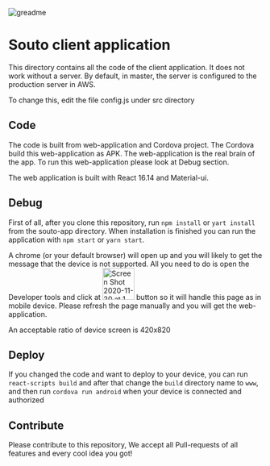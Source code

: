 ![greadme](https://user-images.githubusercontent.com/10087174/99705315-3d830f80-2aa2-11eb-9c80-27ffe8f89479.png)

# Souto client application
This directory contains all the code of the client application. It does not work without a server. By default, in master, the server is configured to the production server in AWS. 

To change this, edit the file config.js under src directory

## Code
The code is built from web-application and Cordova project. 
The Cordova build this web-application as APK.
The web-application is the real brain of the app. To run this web-application please look at Debug section.

The web application is built with React 16.14 and Material-ui.

## Debug
First of all, after you clone this repository, run `npm install` or `yart install` from the souto-app directory. When installation is finished you can run the application with `npm start` or `yarn start`.

A chrome (or your default browser) will open up and you will likely to get the message that the device is not supported. All you need to do is open the Developer tools and click at
<img width="63" alt="Screen Shot 2020-11-20 at 1 04 59" src="https://user-images.githubusercontent.com/10087174/99734958-6ae4b300-2acc-11eb-981b-a3fb65a8dd64.png">
button so it will handle this page as in mobile device. Please refresh the page manually and you will get the web-application.

An acceptable ratio of device screen is 420x820

## Deploy
If you changed the code and want to deploy to your device, you can run `react-scripts build` and after that change the `build` directory name to `www`, and then run `cordova run android` when your device is connected and authorized

## Contribute
Please contribute to this repository, We accept all Pull-requests of all features and every cool idea you got!
